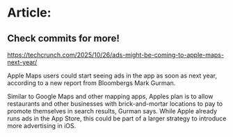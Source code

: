 # Article:

## Check commits for more!
https://techcrunch.com/2025/10/26/ads-might-be-coming-to-apple-maps-next-year/

Apple Maps users could start seeing ads in the app as soon as next year, according to a new report from Bloombergs Mark Gurman.

Similar to Google Maps and other mapping apps, Apples plan is to allow restaurants and other businesses with brick-and-mortar locations to pay to promote themselves in search results, Gurman says. While Apple already runs ads in the App Store, this could be part of a larger strategy to introduce more advertising in iOS.